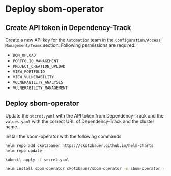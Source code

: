 # Deploy sbom-operator

## Create API token in Dependency-Track

Create a new API key for the `Automation` team in the `Configuration/Access Management/Teams` section. Following permissions are required:

- `BOM_UPLOAD`
- `PORTFOLIO_MANAGEMENT`
- `PROJECT_CREATION_UPLOAD`
- `VIEW_PORTFOLIO`
- `VIEW_VULNERABILITY`
- `VULNERABILITY_ANALYSIS`
- `VULNERABILITY_MANAGEMENT`

## Deploy sbom-operator

Update the `secret.yaml` with the API token from Dependency-Track and the `values.yaml` with the correct URL of Dependency-Track and the cluster name.

Install the sbom-operator with the following commands:

```bash
helm repo add ckotzbauer https://ckotzbauer.github.io/helm-charts
helm repo update

kubectl apply -f secret.yaml

helm install sbom-operator ckotzbauer/sbom-operator -n sbom-operator --create-namespace -f values.yaml
```
